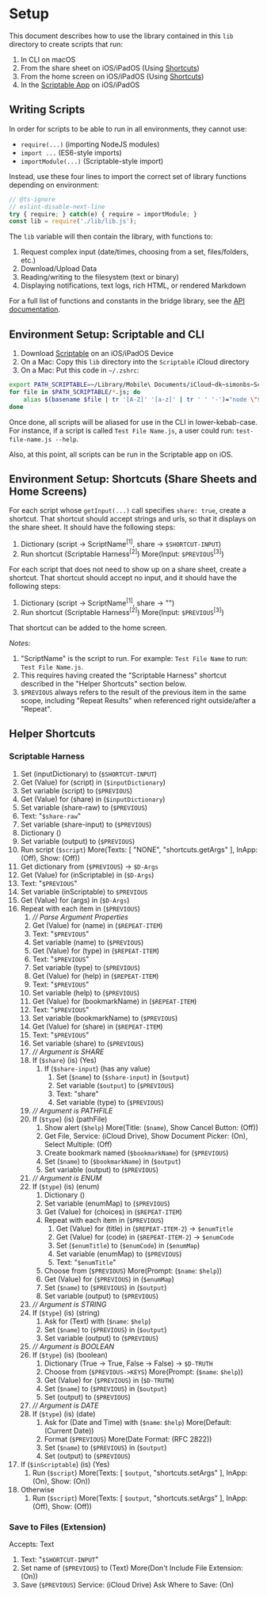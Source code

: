 # Setup

This document describes how to use the library contained in this `lib` directory to create scripts that run:

1. In CLI on macOS
 2. From the share sheet on iOS/iPadOS (Using [Shortcuts](https://apps.apple.com/app/shortcuts/id915249334))
 3. From the home screen on iOS/iPadOS (Using [Shortcuts](https://apps.apple.com/app/shortcuts/id915249334))
 4. In the [Scriptable App](https://scriptable.app) on iOS/iPadOS

## Writing Scripts

In order for scripts to be able to run in all environments, they cannot use:

 * `require(...)` (importing NodeJS modules)
 * `import ...` (ES6-style imports)
 * `importModule(...)` (Scriptable-style import)

Instead, use these four lines to import the correct set of library functions depending on environment:

```js
// @ts-ignore
// eslint-disable-next-line
try { require; } catch(e) { require = importModule; }
const lib = require('./lib/lib.js');
```

The `lib` variable will then contain the library, with functions to:
 1. Request complex input (date/times, choosing from a set, files/folders, etc.)
 2. Download/Upload Data
 3. Reading/writing to the filesystem (text or binary)
 4. Displaying notifications, text logs, rich HTML, or rendered Markdown

For a full list of functions and constants in the bridge library, see the [API documentation](./api.md).

## Environment Setup: Scriptable and CLI

 1. Download [Scriptable](https://scriptable.app) on an iOS/iPadOS Device
 2. On a Mac: Copy this `lib` directory into the `Scriptable` iCloud directory
 3. On a Mac: Put this code in `~/.zshrc`:

```sh
export PATH_SCRIPTABLE=~/Library/Mobile\ Documents/iCloud~dk~simonbs~Scriptable/Documents
for file in $PATH_SCRIPTABLE/*.js; do
    alias $(basename $file | tr '[A-Z]' '[a-z]' | tr ' ' '-')="node \"$file\""
done
```

Once done, all scripts will be aliased for use in the CLI in lower-kebab-case. For instance, if a script is called `Test File Name.js`, a user could run: `test-file-name.js --help`.

Also, at this point, all scripts can be run in the Scriptable app on iOS.

## Environment Setup: Shortcuts (Share Sheets and Home Screens)

For each script whose `getInput(...)` call specifies `share: true`, create a shortcut. That shortcut should accept strings and urls, so that it displays on the share sheet. It should have the following steps:

 1. Dictionary (script &rarr; ScriptName<sup>[1]</sup>, share &rarr; `$SHORTCUT-INPUT`)
 2. Run shortcut (Scriptable Harness<sup>[2]</sup>) More(Input: `$PREVIOUS`<sup>[3]</sup>)

For each script that does not need to show up on a share sheet, create a shortcut. That shortcut should accept no input, and it should have the following steps:

 1. Dictionary (script &rarr; ScriptName<sup>[1]</sup>, share &rarr; "")
 2. Run shortcut (Scriptable Harness<sup>[2]</sup>) More(Input: `$PREVIOUS`<sup>[3]</sup>)

That shortcut can be added to the home screen.

*Notes:*
 1. "ScriptName" is the script to run. For example: `Test File Name` to run: `Test File Name.js`.
 2. This requires having created the "Scriptable Harness" shortcut described in the "Helper Shortcuts" section below.
 3. `$PREVIOUS` always refers to the result of the previous item in the same scope, including "Repeat Results" when referenced right outside/after a "Repeat".

## Helper Shortcuts

### Scriptable Harness

1. Set (inputDictionary) to (`$SHORTCUT-INPUT`)
2. Get (Value) for (script) in (`$inputDictionary`)
3. Set variable (script) to (`$PREVIOUS`)
4. Get (Value) for (share) in (`$inputDictionary`)
5. Set variable (share-raw) to (`$PREVIOUS`)
6. Text: "`$share-raw`"
7. Set variable (share-input) to (`$PREVIOUS`)
8. Dictionary ()
9. Set variable (output) to (`$PREVIOUS`)
10. Run script (`$script`) More(Texts: [ "NONE", "shortcuts.getArgs" ], InApp: (Off), Show: (Off))
11. Get dictionary from (`$PREVIOUS`) &rarr; `$D-Args`
12. Get (Value) for (inScriptable) in (`$D-Args`)
13. Text: "`$PREVIOUS`"
14. Set variable (inScriptable) to `$PREVIOUS`
15. Get (Value) for (args) in (`$D-Args`)
16. Repeat with each item in (`$PREVIOUS`)
    1. *// Parse Argument Properties*
    2. Get (Value) for (name) in (`$REPEAT-ITEM`)
    3. Text: "`$PREVIOUS`"
    4. Set variable (name) to (`$PREVIOUS`)
    5. Get (Value) for (type) in (`$REPEAT-ITEM`)
    6. Text: "`$PREVIOUS`"
    7. Set variable (type) to (`$PREVIOUS`)
    8. Get (Value) for (help) in (`$REPEAT-ITEM`)
    9. Text: "`$PREVIOUS`"
    10. Set variable (help) to (`$PREVIOUS`)
    11. Get (Value) for (bookmarkName) in (`$REPEAT-ITEM`)
    12. Text: "`$PREVIOUS`"
    13. Set variable (bookmarkName) to (`$PREVIOUS`)
    14. Get (Value) for (share) in (`$REPEAT-ITEM`)
    15. Text: "`$PREVIOUS`"
    16. Set variable (share) to (`$PREVIOUS`)
    17. *// Argument is SHARE*
    18. If (`$share`) (is) (Yes)
        1. If (`$share-input`) (has any value)
            1. Set (`$name`) to (`$share-input`) in (`$output`)
            2. Set variable (`$output`) to (`$PREVIOUS`)
            3. Text: "share"
            4. Set variable (type) to (`$PREVIOUS`)
    19. *// Argument is PATHFILE*
    20. If (`$type`) (is) (pathFile)
        1. Show alert (`$help`) More(Title: (`$name`), Show Cancel Button: (Off))
        2. Get File, Service: (iCloud Drive), Show Document Picker: (On), Select Multiple: (Off)
        3. Create bookmark named (`$bookmarkName`) for (`$PREVIOUS`)
        4. Set (`$name`) to (`$bookmarkName`) in (`$output`)
        5. Set variable (output) to (`$PREVIOUS`)
    21. *// Argument is ENUM*
    22. If (`$type`) (is) (enum)
        1. Dictionary ()
        2. Set variable (enumMap) to (`$PREVIOUS`)
        3. Get (Value) for (choices) in (`$REPEAT-ITEM`)
        4. Repeat with each item in (`$PREVIOUS`)
            1. Get (Value) for (title) in (`$REPEAT-ITEM-2`) &rarr; `$enumTitle`
            2. Get (Value) for (code) in (`$REPEAT-ITEM-2`) &rarr; `$enumCode`
            3. Set (`$enumTitle`) to (`$enumCode`) in (`$enumMap`)
            4. Set variable (enumMap) to (`$PREVIOUS`)
            5. Text: "`$enumTitle`"
        5. Choose from (`$PREVIOUS`) More(Prompt: (`$name`: `$help`))
        6. Get (Value) for (`$PREVIOUS`) in (`$enumMap`)
        7. Set (`$name`) to (`$PREVIOUS`) in (`$output`)
        8. Set variable (output) to (`$PREVIOUS`)
    23. *// Argument is STRING*
    24. If (`$type`) (is) (string)
        1. Ask for (Text) with (`$name`: `$help`)
        2. Set (`$name`) to (`$PREVIOUS`) in (`$output`)
        3. Set variable (output) to (`$PREVIOUS`)
    25. *// Argument is BOOLEAN*
    26. If (`$type`) (is) (boolean)
        1. Dictionary (True &rarr; True, False &rarr; False) &rarr; `$D-TRUTH`
        2. Choose from (`$PREVIOUS->KEYS`) More(Prompt: (`$name`: `$help`))
        3. Get (Value) for (`$PREVIOUS`) in (`$D-TRUTH`)
        4. Set (`$name`) to (`$PREVIOUS`) in (`$output`)
        5. Set (output) to (`$PREVIOUS`)
    27. *// Argument is DATE*
    28. If (`$type`) (is) (date)
        1. Ask for (Date and Time) with (`$name`: `$help`) More(Default: (Current Date))
        2. Format (`$PREVIOUS`) More(Date Format: (RFC 2822))
        3. Set (`$name`) to (`$PREVIOUS`) in (`$output`)
        4. Set (output) to (`$PREVIOUS`)
17. If (`$inScriptable`) (is) (Yes)
    1. Run (`$script`) More(Texts: [ `$output`, "shortcuts.setArgs" ], InApp: (On), Show: (On))
18. Otherwise
    1. Run (`$script`) More(Texts: [ `$output`, "shortcuts.setArgs" ], InApp: (Off), Show: (Off))

### Save to Files (Extension)

Accepts: Text

1. Text: "`$SHORTCUT-INPUT`"
2. Set name of (`$PREVIOUS`) to (Text) More(Don't Include File Extension: (On))
3. Save (`$PREVIOUS`) Service: (iCloud Drive) Ask Where to Save: (On)

